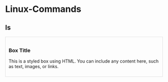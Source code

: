# Linux-Commands

## ls
<div style="border: 1px solid #ddd; padding: 10px; margin: 10px 0;">
  <h3>Box Title</h3>
  <p>This is a styled box using HTML. You can include any content here, such as text, images, or links.</p>
</div>

